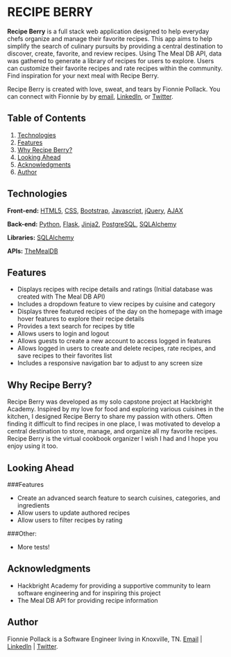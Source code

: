 # RECIPE BERRY
**Recipe Berry** is a full stack web application designed to help everyday chefs organize and manage their favorite recipes. This app aims to help simplify the search of culinary pursuits by providing a central destination to discover, create, favorite, and review recipes. Using The Meal DB API, data was gathered to generate a library of recipes for users to explore. Users can customize their favorite recipes and rate recipes within the community. Find inspiration for your next meal with Recipe Berry.

Recipe Berry is created with love, sweat, and tears by Fionnie Pollack. You can connect with Fionnie by by [email](mailto:fionniepollack@gmail.com), [LinkedIn](https://www.linkedin.com/in/fionniepollack/), or [Twitter](https://twitter.com/fionniepollack).

## Table of Contents

1. [Technologies](#technologies)
2. [Features](#features)
3. [Why Recipe Berry?](#why)
5. [Looking Ahead](#future)
6. [Acknowledgments](#credits)
7. [Author](#author)

## <a name="technologies"></a>Technologies

**Front-end:** [HTML5](http://www.w3schools.com/html/), [CSS](http://www.w3schools.com/css/), [Bootstrap](http://getbootstrap.com), [Javascript](https://developer.mozilla.org/en-US/docs/Web/JavaScript), [jQuery](https://jquery.com/), [AJAX](http://api.jquery.com/jquery.ajax/)

**Back-end:** [Python](https://www.python.org/), [Flask](http://flask.pocoo.org/), [Jinja2](http://jinja.pocoo.org/docs/dev/), [PostgreSQL](http://www.postgresql.org/), [SQLAlchemy](http://www.sqlalchemy.org/)

**Libraries:** [SQLAlchemy](https://www.sqlalchemy.org)

**APIs:** [TheMealDB](https://www.themealdb.com/api.php)

## <a name="features"></a>Features

- Displays recipes with recipe details and ratings (Initial database was created with The Meal DB API)
- Includes a dropdown feature to view recipes by cuisine and category
- Displays three featured recipes of the day on the homepage with image hover features to explore their recipe details
- Provides a text search for recipes by title
- Allows users to login and logout
- Allows guests to create a new account to access logged in features
- Allows logged in users to create and delete recipes, rate recipes, and save recipes to their favorites list
- Includes a responsive navigation bar to adjust to any screen size

## <a name="why"></a>Why Recipe Berry?

Recipe Berry was developed as my solo capstone project at Hackbright Academy. Inspired by my love for food and exploring various cuisines in the kitchen, I designed Recipe Berry to share my passion with others. Often finding it difficult to find recipes in one place, I was motivated to develop a central destination to store, manage, and organize all my favorite recipes. Recipe Berry is the virtual cookbook organizer I wish I had and I hope you enjoy using it too.

## <a name="future"></a>Looking Ahead
###Features

- Create an advanced search feature to search cuisines, categories, and ingredients
- Allow users to update authored recipes
- Allow users to filter recipes by rating

###Other:

- More tests!

## <a name="credits"></a>Acknowledgments

- Hackbright Academy for providing a supportive community to learn software engineering and for inspiring this project
- The Meal DB API for providing recipe information

## <a name="author"></a>Author
Fionnie Pollack is a Software Engineer living in Knoxville, TN.
[Email](mailto:fionniepollack@gmail.com) | [LinkedIn](https://www.linkedin.com/in/fionniepollack/) | [Twitter](https://twitter.com/fionniepollack).
